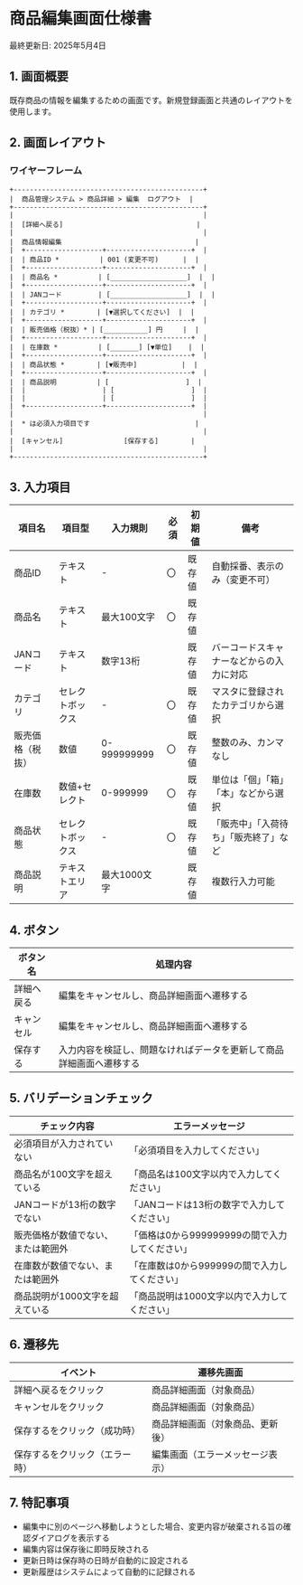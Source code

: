 # 商品編集画面仕様書

最終更新日: 2025年5月4日

## 1. 画面概要

既存商品の情報を編集するための画面です。新規登録画面と共通のレイアウトを使用します。

## 2. 画面レイアウト

### ワイヤーフレーム

```
+-----------------------------------------------+
|  商品管理システム > 商品詳細 > 編集  ログアウト  |
+-----------------------------------------------+
|                                               |
|  [詳細へ戻る]                                 |
|                                               |
|  商品情報編集                                 |
|  +-------------------+---------------------+  |
|  | 商品ID *          | 001 (変更不可)      |  |
|  +-------------------+---------------------+  |
|  | 商品名 *          | [___________________]  |  |
|  +-------------------+---------------------+  |
|  | JANコード         | [___________________]  |  |
|  +-------------------+---------------------+  |
|  | カテゴリ *        | [▼選択してください]  |  |
|  +-------------------+---------------------+  |
|  | 販売価格（税抜）* | [___________] 円     |  |
|  +-------------------+---------------------+  |
|  | 在庫数 *          | [_______] [▼単位]    |  |
|  +-------------------+---------------------+  |
|  | 商品状態 *        | [▼販売中]           |  |
|  +-------------------+---------------------+  |
|  | 商品説明          | [                   ]  |
|  |                   | [                   ]  |
|  |                   | [                   ]  |
|  +-------------------+---------------------+  |
|                                               |
|  * は必須入力項目です                          |
|                                               |
|  [キャンセル]               [保存する]        |
|                                               |
+-----------------------------------------------+
```

## 3. 入力項目

| 項目名 | 項目型 | 入力規則 | 必須 | 初期値 | 備考 |
|-------|-------|---------|-----|-------|------|
| 商品ID | テキスト | - | 〇 | 既存値 | 自動採番、表示のみ（変更不可） |
| 商品名 | テキスト | 最大100文字 | 〇 | 既存値 | |
| JANコード | テキスト | 数字13桁 | | 既存値 | バーコードスキャナーなどからの入力に対応 |
| カテゴリ | セレクトボックス | - | 〇 | 既存値 | マスタに登録されたカテゴリから選択 |
| 販売価格（税抜） | 数値 | 0-999999999 | 〇 | 既存値 | 整数のみ、カンマなし |
| 在庫数 | 数値+セレクト | 0-999999 | 〇 | 既存値 | 単位は「個」「箱」「本」などから選択 |
| 商品状態 | セレクトボックス | - | 〇 | 既存値 | 「販売中」「入荷待ち」「販売終了」など |
| 商品説明 | テキストエリア | 最大1000文字 | | 既存値 | 複数行入力可能 |

## 4. ボタン

| ボタン名 | 処理内容 |
|---------|---------|
| 詳細へ戻る | 編集をキャンセルし、商品詳細画面へ遷移する |
| キャンセル | 編集をキャンセルし、商品詳細画面へ遷移する |
| 保存する | 入力内容を検証し、問題なければデータを更新して商品詳細画面へ遷移する |

## 5. バリデーションチェック

| チェック内容 | エラーメッセージ |
|------------|----------------|
| 必須項目が入力されていない | 「必須項目を入力してください」 |
| 商品名が100文字を超えている | 「商品名は100文字以内で入力してください」 |
| JANコードが13桁の数字でない | 「JANコードは13桁の数字で入力してください」 |
| 販売価格が数値でない、または範囲外 | 「価格は0から999999999の間で入力してください」 |
| 在庫数が数値でない、または範囲外 | 「在庫数は0から999999の間で入力してください」 |
| 商品説明が1000文字を超えている | 「商品説明は1000文字以内で入力してください」 |

## 6. 遷移先

| イベント | 遷移先画面 |
|---------|-----------|
| 詳細へ戻るをクリック | 商品詳細画面（対象商品） |
| キャンセルをクリック | 商品詳細画面（対象商品） |
| 保存するをクリック（成功時） | 商品詳細画面（対象商品、更新後） |
| 保存するをクリック（エラー時） | 編集画面（エラーメッセージ表示） |

## 7. 特記事項

- 編集中に別のページへ移動しようとした場合、変更内容が破棄される旨の確認ダイアログを表示する
- 編集内容は保存後に即時反映される
- 更新日時は保存時の日時が自動的に設定される
- 更新履歴はシステムによって自動的に記録される